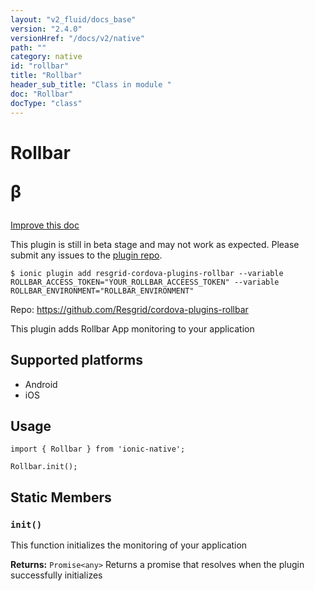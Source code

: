 ```yaml
---
layout: "v2_fluid/docs_base"
version: "2.4.0"
versionHref: "/docs/v2/native"
path: ""
category: native
id: "rollbar"
title: "Rollbar"
header_sub_title: "Class in module "
doc: "Rollbar"
docType: "class"
---
```








<h1 class="api-title">
  
  Rollbar
  

  

  <span class="beta" title="beta">&beta;</span></h1>

<a class="improve-v2-docs" href="http://github.com/driftyco/ionic-native/edit/master/src/plugins/rollbar.ts#L0">
  Improve this doc
</a>



<!-- decorators -->




<p class="beta-notice">
  This plugin is still in beta stage and may not work as expected. Please
  submit any issues to the <a target="_blank"
  href="https://github.com/Resgrid/cordova-plugins-rollbar/issues">plugin repo</a>.
</p>


<pre><code>$ ionic plugin add resgrid-cordova-plugins-rollbar --variable ROLLBAR_ACCESS_TOKEN="YOUR_ROLLBAR_ACCEESS_TOKEN" --variable ROLLBAR_ENVIRONMENT="ROLLBAR_ENVIRONMENT"</code></pre>
<p>Repo:
  <a href="https://github.com/Resgrid/cordova-plugins-rollbar">
    https://github.com/Resgrid/cordova-plugins-rollbar
  </a>
</p>

<!-- description -->

<p>This plugin adds Rollbar App monitoring to your application</p>


<!-- @platforms tag -->
<h2>Supported platforms</h2>

<ul>
  <li>Android</li><li>iOS</li>
</ul>

<!-- @platforms tag end -->


<!-- if doc.decorators -->

<!-- @usage tag -->

<h2>Usage</h2>

<pre><code>import { Rollbar } from &#39;ionic-native&#39;;

Rollbar.init();
</code></pre>




<!-- @property tags -->


<h2>Static Members</h2>

<div id="init"></div>
<h3><code>init()</code>
  
</h3>


This function initializes the monitoring of your application






<div class="return-value" markdown="1">
  <i class="icon ion-arrow-return-left"></i>
  <b>Returns:</b> 
<code>Promise&lt;any&gt;</code> Returns a promise that resolves when the plugin successfully initializes
</div>




<!-- methods on the class -->



<!-- other classes -->

<!-- end other classes -->

<!-- interfaces -->

<!-- end interfaces -->

<!-- related link --><!-- end content block -->


<!-- end body block -->


